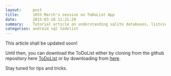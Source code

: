 ```yaml
---
layout:     post
title:      10th March's session on ToDoList App
date:       2015-03-10 11:21:29
summary:    Tutorial article on understanding sqlite databases, listviews and creating a todolist app.
categories: android sql todolist
---
```


This article shall be updated soon!

Until then, you can download the ToDoList either by cloning from the github repository
here [ToDoList](http://github.com/gscnitw/todolist-tutorial.git) or by downloading from
 [here](http://github.com/gscnitw/todolist-tutorial/archive/master.zip).

 Stay tuned for tips and tricks.